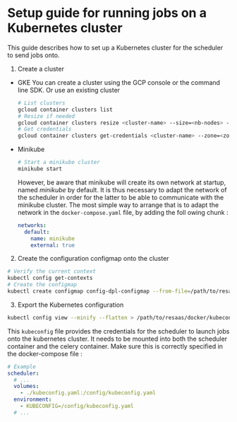 # Setup guide for running jobs on a Kubernetes cluster
This guide describes how to set up a Kubernetes cluster for the scheduler to send jobs onto.  

1. Create a cluster
  - GKE
    You can create a cluster using the GCP console or the command line SDK. Or use an existing cluster
    ```bash
    # List clusters
    gcloud container clusters list
    # Resize if needed
    gcloud container clusters resize <cluster-name> --size=<nb-nodes> --node-pool=<pool-name> --zone=<zone>
    # Get credentials
    gcloud container clusters get-credentials <cluster-name> --zone=<zone>
    ```
  - Minikube
    ```bash
    # Start a minikube cluster
    minikube start
    ```
    However, be aware that minikube will create its own network at startup, named *minikube* by default. It is thus necessary to adapt the network of the scheduler in order for the latter to be able to communicate with the minikube cluster. The most simple way to arrange that is to adapt the network in the `docker-compose.yaml` file, by adding the foll owing chunk :
    ```yaml
    networks:
      default:
        name: minikube
        external: true
    ```
2. Create the configuration configmap onto the cluster
  ```bash
  # Verify the current context
  kubectl config get-contexts
  # Create the configmap
  kubectl create configmap config-dpl-configmap --from-file=/path/to/resaas/docker/config_dpl/
  ```
3. Export the Kubernetes configuration
  ```bash
  kubectl config view --minify --flatten > /path/to/resaas/docker/kubeconfig.yaml
  ```
  This `kubeconfig` file provides the credentials for the scheduler to launch jobs onto the kubernetes cluster. It needs to be mounted into both the scheduler container and the celery container. Make sure this is correctly specified in the docker-compose file :
  ```yaml
  # Example
  scheduler:
    # ...
    volumes:
      - ./kubeconfig.yaml:/config/kubeconfig.yaml
    environment:
      - KUBECONFIG=/config/kubeconfig.yaml
    # ...
  ```
